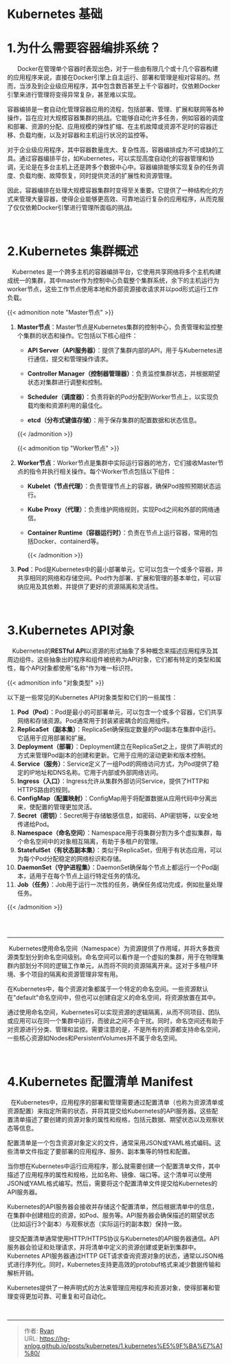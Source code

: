 # Kubernetes 基础




# 1.为什么需要容器编排系统？

 &nbsp; &nbsp;&nbsp;&nbsp;&nbsp;Docker在管理单个容器时表现出色，对于一些由有限几个或十几个容器构建的应用程序来说，直接在Docker引擎上自主运行、部署和管理是相对容易的。然而，当涉及到企业级应用程序，其中包含数百甚至上千个容器时，仅依赖Docker引擎来进行管理将变得异常复杂，甚至难以实现。</p>

容器编排是一套自动化管理容器应用的流程，包括部署、管理、扩展和联网等各种操作，旨在应对大规模容器集群的挑战。它能够自动化许多任务，例如容器的调度和部署、资源的分配、应用规模的弹性扩缩、在主机故障或资源不足时的容器迁移、负载均衡，以及对容器和主机运行状况的监控等。

对于企业级应用程序，其中容器数量庞大、复杂性高，容器编排成为不可或缺的工具。通过容器编排平台，如Kubernetes，可以实现高度自动化的容器管理和协调，无论是在多台主机上还是跨多个数据中心中。容器编排能够实现复杂的任务调度、负载均衡、故障恢复，同时提供灵活的扩展性和资源管理。

因此，容器编排在处理大规模容器集群时变得至关重要。它提供了一种结构化的方式来管理大量容器，使得企业能够更高效、可靠地运行复杂的应用程序，从而克服了仅仅依赖Docker引擎进行管理所面临的挑战。



<br />

# 2.Kubernetes 集群概述

 &nbsp;&nbsp; Kubernetes 是一个跨多主机的容器编排平台，它使用共享网络将多个主机构建成统一的集群，其中master作为控制中心负载整个集群系统，余下的主机运行为worker节点，这些工作节点使用本地和外部资源接收请求并以pod形式运行工作负载。

{{< admonition note "Master节点" >}}

1. **Master节点**：Master节点是Kubernetes集群的控制中心，负责管理和监控整个集群的状态和操作。它包括以下核心组件：

   - **API Server（API服务器）**：提供了集群内部的API，用于与Kubernetes进行通信，提交和管理操作请求。

   - **Controller Manager（控制器管理器）**：负责监控集群状态，并根据期望状态对集群进行调整和控制。

   - **Scheduler（调度器）**：负责将新的Pod分配到Worker节点上，以实现负载均衡和资源利用的最佳化。

   - **etcd（分布式键值存储）**：用于保存集群的配置数据和状态信息。

     

   

   {{< /admonition >}}

   

   {{< admonition tip "Worker节点" >}}

2. **Worker节点**：Worker节点是集群中实际运行容器的地方，它们接收Master节点的指令并执行相关操作。每个Worker节点包括以下组件：

   - **Kubelet（节点代理）**：负责管理节点上的容器，确保Pod按照预期状态运行。

   - **Kube Proxy（代理）**：负责维护网络规则，实现Pod之间和外部的网络通信。

   - **Container Runtime（容器运行时）**：负责在节点上运行容器，常用的包括Docker、containerd等。

     {{< /admonition >}}

3. **Pod**：Pod是Kubernetes中的最小部署单元，它可以包含一个或多个容器，并共享相同的网络和存储空间。Pod作为部署、扩展和管理的基本单位，可以容纳应用及其依赖，并提供了更好的资源隔离和灵活性。

<br />

# 3.Kubernetes  API对象

&nbsp;&nbsp;&nbsp;Kubernetes的**RESTful API**以资源的形式抽象了多种概念来描述应用程序及其周边组件。这些抽象出的程序和组件被统称为API对象，它们都有特定的类型和属性，每个API对象都使用”名称“作为唯一标识符。

{{< admonition info "对象类型" >}}

以下是一些常见的Kubernetes API对象类型和它们的一些属性：

1. **Pod（Pod）**：Pod是最小的可部署单元，可以包含一个或多个容器，它们共享网络和存储资源。Pod通常用于封装紧密耦合的应用组件。
2. **ReplicaSet（副本集）**：ReplicaSet确保指定数量的Pod副本在集群中运行。它适用于应用部署和扩展。
3. **Deployment（部署）**：Deployment建立在ReplicaSet之上，提供了声明式的方式来管理Pod副本的创建和更新。它用于应用的滚动更新和版本控制。
4. **Service（服务）**：Service定义了一组Pod的网络访问方式，为Pod提供了稳定的IP地址和DNS名称。它用于内部或外部网络访问。
5. **Ingress（入口）**：Ingress允许从集群外部访问Service，提供了HTTP和HTTPS路由的规则。
6. **ConfigMap（配置映射）**：ConfigMap用于将配置数据从应用代码中分离出来，使配置的管理更加灵活。
7. **Secret（密钥）**：Secret用于存储敏感信息，如密码、API密钥等，以安全地传递给Pod。
8. **Namespace（命名空间）**：Namespace用于将集群分割为多个虚拟集群，每个命名空间中的对象相互隔离，有助于多租户的管理。
9. **StatefulSet（有状态副本集）**：类似于ReplicaSet，但用于有状态应用，可以为每个Pod分配稳定的网络标识和存储。
10. **DaemonSet（守护进程集）**：DaemonSet确保每个节点上都运行一个Pod副本，适用于在每个节点上运行特定任务的情况。
11. **Job（任务）**：Job用于运行一次性的任务，确保任务成功完成，例如批量处理任务。

{{< /admonition >}}

<br />

<br>

---



  &nbsp;Kubernetes使用命名空间（Namespace）为资源提供了作用域，并将大多数资源类型划分到命名空间级别。命名空间可以看作是一个虚拟的集群，用于在物理集群内部划分不同的逻辑工作单元，从而将不同的资源隔离开来。这对于多租户环境、多个项目的隔离和资源管理非常有用。

 在Kubernetes中，每个资源对象都属于一个特定的命名空间。一些资源默认在"default"命名空间中，但也可以创建自定义的命名空间，将资源放置在其中。

  通过使用命名空间，Kubernetes可以实现资源的逻辑隔离，从而不同项目、团队或应用可以在同一个集群中运行，而彼此之间不会干扰。同时，命名空间还有助于对资源进行分类、管理和监控。需要注意的是，不是所有的资源都支持命名空间，一些核心资源如Nodes和PersistentVolumes并不属于命名空间。

<br />

# 4.Kubernetes 配置清单 Manifest

&nbsp;  在Kubernetes中，应用程序的部署和管理需要通过配置清单（也称为资源清单或资源配置）来指定所需的状态，并将其提交给Kubernetes的API服务器。这些配置清单描述了要创建的资源对象的属性和规格，包括元数据、期望状态以及观察状态等信息。

  配置清单是一个包含资源对象定义的文件，通常采用JSON或YAML格式编码。这些清单文件指定了要部署的应用程序、服务、副本集等的特性和配置。

 当你想在Kubernetes中运行应用程序，那么就需要创建一个配置清单文件，其中描述了应用程序的属性和规格，比如名称、镜像、端口等。这个清单可以使用JSON或YAML格式编写。然后，需要将这个配置清单文件提交给Kubernetes的API服务器。

Kubernetes的API服务器会接收并存储这个配置清单，然后根据清单中的信息，在集群中创建相应的资源，如Pod、服务等。API服务器会确保描述的期望状态（比如运行3个副本）与观察状态（实际运行的副本数）保持一致。



&nbsp;提交配置清单通常使用HTTP/HTTPS协议与Kubernetes的API服务器通信。API服务器会验证和处理请求，并将清单中定义的资源创建或更新到集群中。Kubernetes API服务器通过HTTP GET请求查询资源对象的状态，通常以JSON格式进行序列化。同时，Kubernetes支持更高效的protobuf格式来减少数据传输和解析开销。

Kubernetes提供了一种声明式的方法来管理应用程序和资源对象，使得部署和管理变得更加可靠、可重复和可自动化。

<br />

---

> 作者: [Ryan](https://github.com/ryanxin7)  
> URL: https://hg-xnlog.github.io/posts/kubernetes/1.kubernetes%E5%9F%BA%E7%A1%80/  

